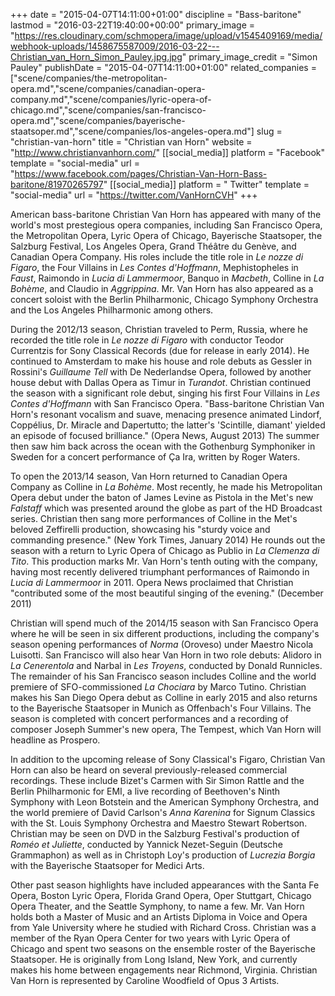 +++
date = "2015-04-07T14:11:00+01:00"
discipline = "Bass-baritone"
lastmod = "2016-03-22T19:40:00+00:00"
primary_image = "https://res.cloudinary.com/schmopera/image/upload/v1545409169/media/webhook-uploads/1458675587009/2016-03-22---Christian_van_Horn_Simon_Pauley.jpg.jpg"
primary_image_credit = "Simon Pauley"
publishDate = "2015-04-07T14:11:00+01:00"
related_companies = ["scene/companies/the-metropolitan-opera.md","scene/companies/canadian-opera-company.md","scene/companies/lyric-opera-of-chicago.md","scene/companies/san-francisco-opera.md","scene/companies/bayerische-staatsoper.md","scene/companies/los-angeles-opera.md"]
slug = "christian-van-horn"
title = "Christian van Horn"
website = "http://www.christianvanhorn.com/"
[[social_media]]
platform = "Facebook"
template = "social-media"
url = "https://www.facebook.com/pages/Christian-Van-Horn-Bass-baritone/81970265797"
[[social_media]]
platform = " Twitter"
template = "social-media"
url = "https://twitter.com/VanHornCVH"
+++

<p>
	American bass-baritone Christian Van Horn has appeared with many of the world's most prestegious opera companies, including San Francisco Opera, the Metropolitan Opera, Lyric Opera of Chicago, Bayerische Staatsoper, the Salzburg Festival, Los Angeles Opera, Grand Théâtre du Genève, and Canadian Opera Company. His roles include the title role in <em>Le nozze di Figaro</em>, the Four Villains in <em>Les Contes d'Hoffmann</em>, Mephistopheles in <em>Faust</em>, Raimondo in <em>Lucia di Lammermoor</em>, Banquo in <em>Macbeth</em>, Colline in <em>La Bohème</em>, and Claudio in <em>Aggrippina</em>. Mr. Van Horn has also appeared as a concert soloist with the Berlin Philharmonic, Chicago Symphony Orchestra and the Los Angeles Philharmonic among others.
</p>
<p>
	<span class="color_14">During the 2012/13 season, Christian traveled to Perm, Russia, where he recorded the title role in <em>Le nozze di Figaro</em> with conductor Teodor Currentzis for Sony Classical Records (due for release in early 2014). He continued to Amsterdam to make his house and role debuts as Gessler in Rossini's <em>Guillaume Tell</em> with De Nederlandse Opera, followed by another house debut with Dallas Opera as Timur in <em>Turandot</em>. Christian continued the season with a significant role debut, singing his first Four Villains in <em>Les Contes d'Hoffmann</em> with San Francisco Opera. "Bass-baritone Christian Van Horn's resonant vocalism and suave, menacing presence animated Lindorf, Coppélius, Dr. Miracle and Dapertutto; the latter's 'Scintille, diamant' yielded an episode of focused brilliance." (Opera News, August 2013) The summer then saw him back across the ocean with the Gothenburg Symphoniker in Sweden for a concert performance of Ça Ira, written by Roger Waters.</span>
</p>
<p>
	<span class="color_14">To open the 2013/14 season, Van Horn returned to Canadian Opera Company as Colline in <em>La Bohème</em>. Most recently, he made his Metropolitan Opera debut under the baton of James Levine as Pistola in the Met's new <em>Falstaff</em> which was presented around the globe as part of the HD Broadcast series. Christian then sang more performances of Colline in the Met's beloved Zeffirelli production, showcasing his "sturdy voice and commanding presence." (New York Times, January 2014) He rounds out the season with a return to Lyric Opera of Chicago as Publio in <em>La Clemenza di Tito</em>. This production marks Mr. Van Horn's tenth outing with the company, having most recently delivered triumphant performances of Raimondo in <em>Lucia di Lammermoor</em> in 2011. Opera News proclaimed that Christian "contributed some of the most beautiful singing of the evening." (December 2011)</span>
</p>
<p>
	<span class="color_14">Christian will spend much of the 2014/15 season with San Francisco Opera where he will be seen in six different productions, including the company's season opening performances of <em>Norma</em> (Oroveso) under Maestro Nicola Luisotti. San Francisco will also hear Van Horn in two role debuts: Alidoro in <em>La Cenerentola</em> and Narbal in <em>Les Troyens</em>, conducted by Donald Runnicles. The remainder of his San Francisco season includes Colline and the world premiere of SFO-commissioned <em>La Chociara</em> by Marco Tutino. Christian makes his San Diego Opera debut as Colline in early 2015 and also returns to the Bayerische Staatsoper in Munich as Offenbach's Four Villains. The season is completed with concert performances and a recording of composer Joseph Summer's new opera, The Tempest, which Van Horn will headline as Prospero.</span>
</p>
<p>
	<span class="color_14">In addition to the upcoming release of Sony Classical's Figaro, Christian Van Horn can also be heard on several previously-released commercial recordings. These include Bizet's Carmen with Sir Simon Rattle and the Berlin Philharmonic for EMI, a live recording of Beethoven's Ninth Symphony with Leon Botstein and the American Symphony Orchestra, and the world premiere of David Carlson's <em>Anna Karenina</em> for Signum Classics with the St. Louis Symphony Orchestra and Maestro Stewart Robertson. Christian may be seen on DVD in the Salzburg Festival's production of <em>Roméo et Juliette</em>, conducted by Yannick Nezet-Seguin (Deutsche Grammaphon) as well as in Christoph Loy's production of <em>Lucrezia Borgia</em> with the Bayerische Staatsoper for Medici Arts.</span>
</p>
<p>
	<span class="color_14">Other past season highlights have included appearances with the Santa Fe Opera, Boston Lyric Opera, Florida Grand Opera, Oper Stuttgart, Chicago Opera Theater, and the Seattle Symphony, to name a few. Mr. Van Horn holds both a Master of Music and an Artists Diploma in Voice and Opera from Yale University where he studied with Richard Cross. Christian was a member of the Ryan Opera Center for two years with Lyric Opera of Chicago and spent two seasons on the ensemble roster of the Bayerische Staatsoper. He is originally from Long Island, New York, and currently makes his home between engagements near Richmond, Virginia. Christian Van Horn is represented by Caroline Woodfield of Opus 3 Artists.</span>
</p>
